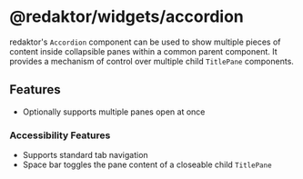 # @redaktor/widgets/accordion

redaktor's `Accordion` component can be used to show multiple pieces of content inside collapsible panes within a common parent component. It provides a mechanism of control over multiple child `TitlePane` components.

## Features

- Optionally supports multiple panes open at once

### Accessibility Features

- Supports standard tab navigation
- Space bar toggles the pane content of a closeable child `TitlePane`
